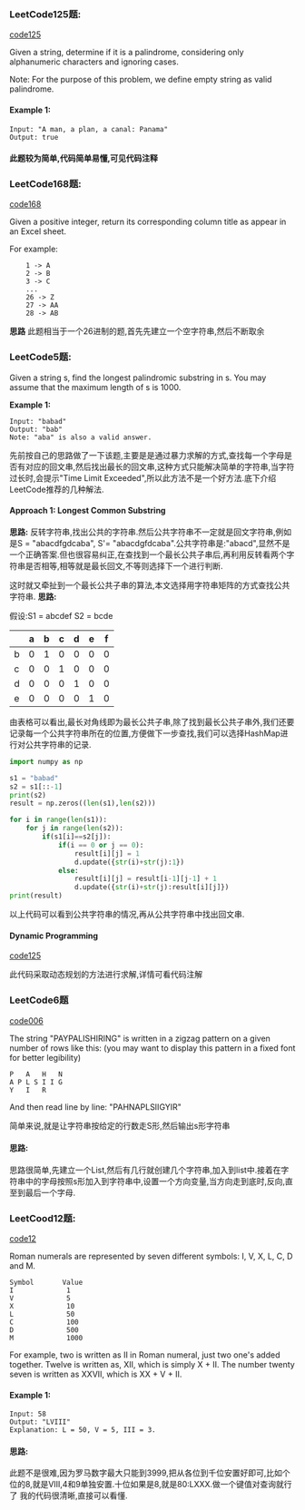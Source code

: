 ### LeetCode125题:
[code125](/LeetCode_String/isPalindrome.java)

Given a string, determine if it is a palindrome, considering only alphanumeric characters and ignoring cases.

Note: For the purpose of this problem, we define empty string as valid palindrome.
#### Example 1:
```
Input: "A man, a plan, a canal: Panama"
Output: true
```
#### 此题较为简单,代码简单易懂,可见代码注释

### LeetCode168题:
[code168](/LeetCode_String/ExcelSheet.java)

Given a positive integer, return its corresponding column title as appear in an Excel sheet.

For example:
```
    1 -> A
    2 -> B
    3 -> C
    ...
    26 -> Z
    27 -> AA
    28 -> AB 
```
**思路**
此题相当于一个26进制的题,首先先建立一个空字符串,然后不断取余


### LeetCode5题:

Given a string s, find the longest palindromic substring in s. You may assume that the maximum length of s is 1000.

**Example 1:**
```
Input: "babad"
Output: "bab"
Note: "aba" is also a valid answer.
```
先前按自己的思路做了一下该题,主要是是通过暴力求解的方式,查找每一个字母是否有对应的回文串,然后找出最长的回文串,这种方式只能解决简单的字符串,当字符过长时,会提示"Time Limit Exceeded",所以此方法不是一个好方法.底下介绍LeetCode推荐的几种解法.

#### Approach 1: Longest Common Substring

**思路:**
反转字符串,找出公共的字符串.然后公共字符串不一定就是回文字符串,例如是S = "abacdfgdcaba", S'= "abacdgfdcaba".公共字符串是:"abacd",显然不是一个正确答案.但也很容易纠正,在查找到一个最长公共子串后,再利用反转看两个字符串是否相等,相等就是最长回文,不等则选择下一个进行判断.

这时就又牵扯到一个最长公共子串的算法,本文选择用字符串矩阵的方式查找公共字符串.
**思路:**

假设:S1 = abcdef S2 = bcde

| |a|b|c|d|e|f|
|-|-|-|-|-|-|-|
|b|0|1|0|0|0|0|
|c|0|0|1|0|0|0|
|d|0|0|0|1|0|0|
|e|0|0|0|0|1|0|

由表格可以看出,最长对角线即为最长公共子串,除了找到最长公共子串外,我们还要记录每一个公共字符串所在的位置,方便做下一步查找,我们可以选择HashMap进行对公共字符串的记录.

```python
import numpy as np

s1 = "babad"
s2 = s1[::-1]
print(s2)
result = np.zeros((len(s1),len(s2)))

for i in range(len(s1)):
    for j in range(len(s2)):
        if(s1[i]==s2[j]):
            if(i == 0 or j == 0):
                result[i][j] = 1
                d.update({str(i)+str(j):1})
            else:
                result[i][j] = result[i-1][j-1] + 1
                d.update({str(i)+str(j):result[i][j]})
print(result)
```
以上代码可以看到公共字符串的情况,再从公共字符串中找出回文串.


#### Dynamic Programming

[code125](/LeetCode_String/longestPalindrome.py)

此代码采取动态规划的方法进行求解,详情可看代码注解

### LeetCode6题
[code006](/LeetCode_String/zigzag.py)

The string "PAYPALISHIRING" is written in a zigzag pattern on a given number of rows like this: (you may want to display this pattern in a fixed font for better legibility)
```
P   A   H   N
A P L S I I G
Y   I   R
```
And then read line by line: "PAHNAPLSIIGYIR"

简单来说,就是让字符串按给定的行数走S形,然后输出s形字符串

#### 思路:

思路很简单,先建立一个List,然后有几行就创建几个字符串,加入到list中.接着在字符串中的字母按照s形加入到字符串中,设置一个方向变量,当方向走到底时,反向,直至到最后一个字母.

### LeetCood12题:
[code12](/LeetCode_String/IntegertoRoman.py)

Roman numerals are represented by seven different symbols: I, V, X, L, C, D and M.
```
Symbol       Value
I             1
V             5
X             10
L             50
C             100
D             500
M             1000
```
For example, two is written as II in Roman numeral, just two one's added together. Twelve is written as, XII, which is simply X + II. The number twenty seven is written as XXVII, which is XX + V + II.

#### Example 1:
```
Input: 58
Output: "LVIII"
Explanation: L = 50, V = 5, III = 3.
```
#### 思路:
此题不是很难,因为罗马数字最大只能到3999,把从各位到千位安置好即可,比如个位的8,就是VIII,4和9单独安置.十位如果是8,就是80:LXXX.做一个键值对查询就行了
我的代码很清晰,直接可以看懂.













